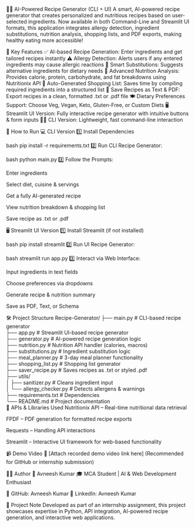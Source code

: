 🧑‍🍳 AI-Powered Recipe Generator (CLI + UI)
A smart, AI-powered recipe generator that creates personalized and nutritious recipes based on user-selected ingredients. Now available in both Command-Line and Streamlit UI formats, this application integrates allergy detection, ingredient substitutions, nutrition analysis, shopping lists, and PDF exports, making healthy eating more accessible!

📌 Key Features
✅ AI-based Recipe Generation: Enter ingredients and get tailored recipes instantly ⚠️ Allergy Detection: Alerts users if any entered ingredients may cause allergic reactions 🔁 Smart Substitutions: Suggests alternative ingredients for dietary needs 🧪 Advanced Nutrition Analysis: Provides calorie, protein, carbohydrate, and fat breakdowns using Nutritionix API 🛒 Auto-Generated Shopping List: Saves time by compiling required ingredients into a structured list 📄 Save Recipes as Text & PDF: Export recipes in a clean, formatted .txt or .pdf file 🍽️ Dietary Preferences Support: Choose Veg, Vegan, Keto, Gluten-Free, or Custom Diets 🖥️ Streamlit UI Version: Fully interactive recipe generator with intuitive buttons & form inputs 🧑‍💻 CLI Version: Lightweight, fast command-line interaction

🚀 How to Run
💻 CLI Version
1️⃣ Install Dependencies

bash
pip install -r requirements.txt
2️⃣ Run CLI Recipe Generator:

bash
python main.py
3️⃣ Follow the Prompts:

Enter ingredients

Select diet, cuisine & servings

Get a fully AI-generated recipe

View nutrition breakdown & shopping list

Save recipe as .txt or .pdf

🖥️ Streamlit UI Version
1️⃣ Install Streamlit (if not installed)

bash
pip install streamlit
2️⃣ Run UI Recipe Generator:

bash
streamlit run app.py
3️⃣ Interact via Web Interface:

Input ingredients in text fields

Choose preferences via dropdowns

Generate recipe & nutrition summary

Save as PDF, Text, or Schema

🛠️ Project Structure
Recipe-Generator/
├── main.py             # CLI-based recipe generator  
├── app.py              # Streamlit UI-based recipe generator  
├── generator.py        # AI-powered recipe generation logic  
├── nutrition.py        # Nutrition API handler (calories, macros)  
├── substitutions.py    # Ingredient substitution logic  
├── meal_planner.py     # 3-day meal planner functionality  
├── shopping_list.py    # Shopping list generator  
├── saver_recipe.py     # Saves recipes as .txt or styled .pdf  
├── utils/  
│   ├── sanitizer.py    # Cleans ingredient input  
│   └── allergy_checker.py  # Detects allergens & warnings  
├── requirements.txt    # Dependencies  
└── README.md           # Project documentation  
🔌 APIs & Libraries Used
Nutritionix API – Real-time nutritional data retrieval

FPDF – PDF generation for formatted recipe exports

Requests – Handling API interactions

Streamlit – Interactive UI framework for web-based functionality

📹 Demo Video
🔗 [Attach recorded demo video link here] (Recommended for GitHub or internship submission)

🙋‍♂️ Author
👤 Avneesh Kumar 🎓 MCA Student | AI & Web Development Enthusiast

📌 GitHub: Avneesh Kumar 📌 LinkedIn: Avneesh Kumar

📌 Project Note
Developed as part of an internship assignment, this project showcases expertise in Python, API integration, AI-powered recipe generation, and interactive web applications.

